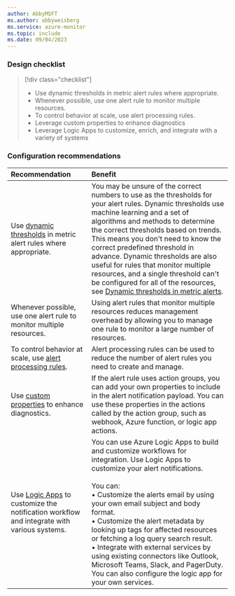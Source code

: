 ```yaml
---
author: AbbyMSFT
ms.author: abbyweisberg
ms.service: azure-monitor
ms.topic: include
ms.date: 09/04/2023
---
```


### Design checklist

> [!div class="checklist"]
> * Use dynamic thresholds in metric alert rules where appropriate.
> * Whenever possible, use one alert rule to monitor multiple resources.
> * To control behavior at scale, use alert processing rules.
> * Leverage custom properties to enhance diagnostics
> * Leverage Logic Apps to customize, enrich, and integrate with a variety of systems

### Configuration recommendations

| Recommendation | Benefit |
|:---------------|:--------|
| Use [dynamic thresholds](../alerts/alerts-dynamic-thresholds.md) in metric alert rules where appropriate. | You may be unsure of the correct numbers to use as the thresholds for your alert rules. Dynamic thresholds use machine learning and a set of algorithms and methods to determine the correct thresholds based on trends. This means you don't need to know the correct predefined threshold in advance. Dynamic thresholds are also useful for rules that monitor multiple resources, and a single threshold can't be configured for all of the resources, see [Dynamic thresholds in metric alerts](../alerts/alerts-dynamic-thresholds.md). |
| Whenever possible, use one alert rule to monitor multiple resources. | Using alert rules that monitor multiple resources reduces management overhead by allowing you to manage one rule to monitor a large number of resources. |
| To control behavior at scale, use [alert processing rules](../alerts/alerts-processing-rules.md). | Alert processing rules can be used to reduce the number of alert rules you need to create and manage. |
| Use [custom properties](../alerts/alerts-create-new-alert-rule.md#custom-props) to enhance diagnostics. | If the alert rule uses action groups, you can add your own properties to include in the alert notification payload. You can use these properties in the actions called by the action group, such as webhook, Azure function, or logic app actions. |
| Use [Logic Apps](../alerts/alerts-logic-apps.md) to customize the notification workflow and integrate with various systems. | You can use Azure Logic Apps to build and customize workflows for integration. Use Logic Apps to customize your alert notifications.<br><br>You can:<br>• Customize the alerts email by using your own email subject and body format.<br>• Customize the alert metadata by looking up tags for affected resources or fetching a log query search result.<br>• Integrate with external services by using existing connectors like Outlook, Microsoft Teams, Slack, and PagerDuty. You can also configure the logic app for your own services. |
